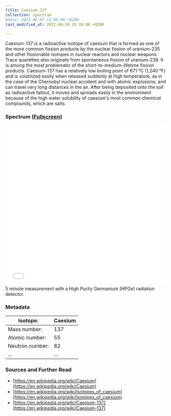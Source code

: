 ```yaml
---
title: Caesium-137
collection: spectrum
#date: 2022-06-07 21:00:00 +0200
last_modified_at: 2022-08-24 15:10:00 +0200

---
```


Caesium-137 is a radioactive isotope of caesium that is formed as one of the more common fission products by the nuclear fission of uranium-235 and other fissionable isotopes in nuclear reactors and nuclear weapons. Trace quantities also originate from spontaneous fission of uranium-238. It is among the most problematic of the short-to-medium-lifetime fission products. Caesium-137 has a relatively low boiling point of 671 °C (1,240 °F) and is volatilized easily when released suddenly at high temperature, as in the case of the Chernobyl nuclear accident and with atomic explosions, and can travel very long distances in the air. After being deposited onto the soil as radioactive fallout, it moves and spreads easily in the environment because of the high water solubility of caesium's most common chemical compounds, which are salts.

### Spectrum ([Fullscreen](/assets/spectra/Cs-137.html))

<iframe width="100%" height="500" src="/assets/spectra/Cs-137.html" title="Cs-137 gamma spectrum" frameborder="0" allowfullscreen></iframe>
5 minute measurement with a High Purity Germanium (HPGe) radiation detector.

### Metadata

| Isotope: | Caesium |
| --- | --- |
| Mass number: | 137 |
| Atomic number: | 55 |
| Neutron number: | 82 |
| ... | ... |

### Sources and Further Read

- [https://en.wikipedia.org/wiki/Caesium](https://en.wikipedia.org/wiki/Caesium)
- [https://en.wikipedia.org/wiki/Isotopes_of_caesium](https://en.wikipedia.org/wiki/Isotopes_of_caesium)
- [https://en.wikipedia.org/wiki/Caesium-137](https://en.wikipedia.org/wiki/Caesium-137)

